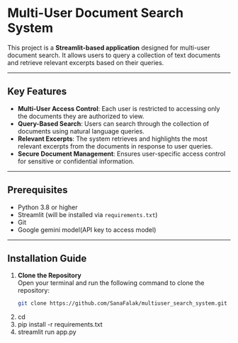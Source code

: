 # Multi-User Document Search System  

This project is a **Streamlit-based application** designed for multi-user document search. It allows users to query a collection of text documents and retrieve relevant excerpts based on their queries.  

---

## Key Features  

- **Multi-User Access Control**: Each user is restricted to accessing only the documents they are authorized to view.  
- **Query-Based Search**: Users can search through the collection of documents using natural language queries.  
- **Relevant Excerpts**: The system retrieves and highlights the most relevant excerpts from the documents in response to user queries.  
- **Secure Document Management**: Ensures user-specific access control for sensitive or confidential information.  

---

## Prerequisites  

- Python 3.8 or higher  
- Streamlit (will be installed via `requirements.txt`)  
- Git
- Google gemini model(API key to access model)

---

## Installation Guide  

1. **Clone the Repository**  
   Open your terminal and run the following command to clone the repository:  
   ```bash  
   git clone https://github.com/SanaFalak/multiuser_search_system.git

2. cd <project-directory>  
3. pip install -r requirements.txt  
4. streamlit run app.py  


